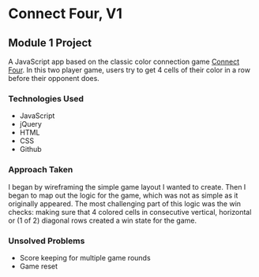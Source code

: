 # Connect Four, V1

## Module 1 Project

A JavaScript app based on the classic color connection game [Connect Four](https://en.wikipedia.org/wiki/Connect_Four). In this two player game, users try to get 4 cells of their color in a row before their opponent does.

### Technologies Used

* JavaScript
* jQuery
* HTML
* CSS
* Github

### Approach Taken

I began by wireframing the simple game layout I wanted to create. 
Then I began to map out the logic for the game, which was not as simple as it originally appeared. The most challenging part of this logic was the win checks: making sure that 4 colored cells in consecutive vertical, horizontal or (1 of 2) diagonal rows created a win state for the game.

### Unsolved Problems

* Score keeping for multiple game rounds
* Game reset